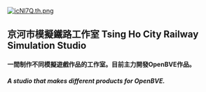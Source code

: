  [![icNl7Q.th.png](https://i.328888.xyz/2023/04/09/icNl7Q.th.png)](https://imgloc.com/i/icNl7Q)
## 京河市模擬鐵路工作室 Tsing Ho City Railway Simulation Studio

#### 一間制作不同模擬遊戲作品的工作室。目前主力開發OpenBVE作品。
#####  A studio that makes different products for OpenBVE.
